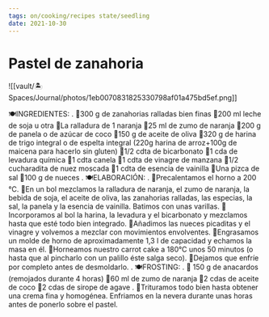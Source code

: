 ```yaml
---
tags: on/cooking/recipes state/seedling
date: 2021-10-30
---
```

# Pastel de zanahoria

![[vault/🏝 Spaces/Journal/photos/1eb0070831825330798af01a475bd5ef.png]]

🍽INGREDIENTES:
.
🥕300 g de zanahorias ralladas bien finas
🥕200 ml leche de soja u otra
🥕La ralladura de 1 naranja
🥕25 ml de zumo de naranja
🥕200 g de panela o de azúcar de coco
🥕150 g de aceite de oliva
🥕320 g de harina de trigo integral o de espelta integral (220g harina de arroz+100g de maicena para hacerlo sin gluten)
🥕1/2 cdta de bicarbonato
🥕1 cda de levadura química
🥕1 cdta canela
🥕1 cdta de vinagre de manzana
🥕1/2 cucharadita de nuez moscada
🥕1 cdta de esencia de vainilla
🥕Una pizca de sal
🥕100 g de nueces
.
🍽ELABORACIÓN:
.
🥕Precalentamos el horno a 200 °C.
🥕En un bol mezclamos la ralladura de naranja, el zumo de naranja, la bebida de soja, el aceite de oliva, las zanahorias ralladas, las especias, la sal, la panela y la esencia de vainilla. Batimos con unas varillas.
🥕Incorporamos al bol la harina, la levadura y el bicarbonato y mezclamos hasta que esté todo bien integrado.
🥕Añadimos las nueces picaditas y el vinagre y volvemos a mezclar con movimientos envolventes.
🥕Engrasamos un molde de horno de aproximadamente 1,3 l de capacidad y echamos la masa en él.
🥕Horneamos nuestro carrot cake a 180°C unos 50 minutos (o hasta que al pincharlo con un palillo éste salga seco).
🥕Dejamos que enfríe por completo antes de desmoldarlo.
.
🍽FROSTING:
.
🔸 150 g de anacardos (remojados durante 4 horas)
🔸60 ml de zumo de naranja
🔸2 cdas de aceite de coco
🔸2 cdas de sirope de agave
.
🔹Trituramos todo bien hasta obtener una crema fina y homogénea. Enfriamos en la nevera durante unas horas antes de ponerlo sobre el pastel.
